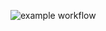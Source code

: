 ![example workflow](https://github.com/andi-martin/andi-martin.github.io/actions/workflows/pages/pages-build-deployment.yml/badge.svg)
